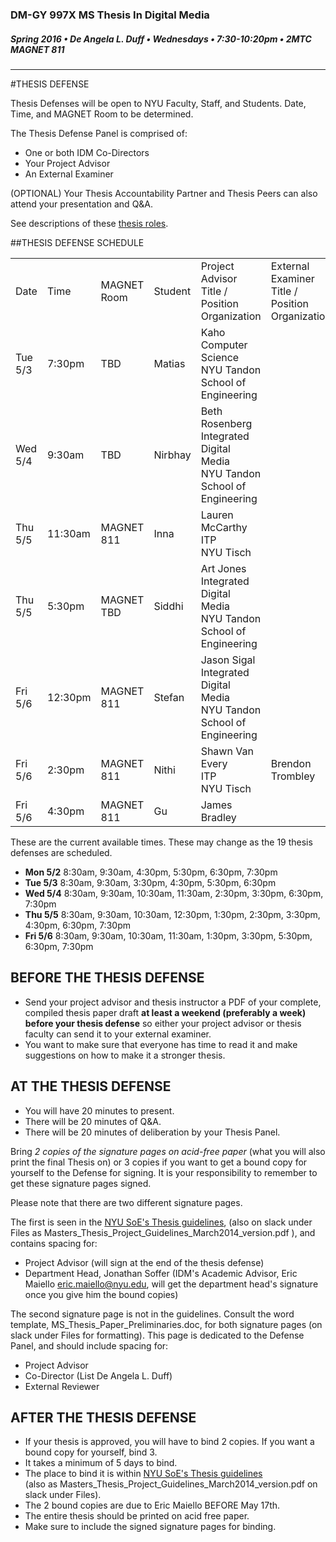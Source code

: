 ### DM-GY 997X MS Thesis In Digital Media
##### Spring 2016 • De Angela L. Duff • Wednesdays • 7:30-10:20pm • 2MTC MAGNET 811 

---
#THESIS DEFENSE

Thesis Defenses will be open to NYU Faculty, Staff, and Students. Date, Time, and MAGNET Room to be determined.

The Thesis Defense Panel is comprised of:
* One or both IDM Co-Directors
* Your Project Advisor
* An External Examiner

(OPTIONAL) Your Thesis Accountability Partner and Thesis Peers can also attend your presentation and Q&A.

See descriptions of these [thesis roles](thesis_roles.md).

##THESIS DEFENSE SCHEDULE

<table>
<tr>
    <td>Date</td>
    <td>Time</td>
    <td>MAGNET Room</td>
    <td>Student</td>
    <td>Project Advisor<br>Title / Position<br>Organization</td>
    <td>External Examiner<br>Title / Position<br>Organization</td>
</tr>
<tr>
    <td>Tue 5/3</td>
    <td>7:30pm</td>
    <td>TBD</td>
    <td>Matias</td>
    <td>Kaho<br>Computer Science<br>NYU Tandon School of Engineering</td>
    <td></td>
</tr>
<tr>
    <td>Wed 5/4</td>
    <td>9:30am</td>
    <td>TBD</td>
    <td>Nirbhay</td>
    <td>Beth Rosenberg<br>Integrated Digital Media<br>
NYU Tandon School of Engineering</td>
    <td></td>
</tr>
<tr>
    <td>Thu 5/5</td>
    <td>11:30am</td>
    <td>MAGNET 811</td>
    <td>Inna</td>
    <td>Lauren McCarthy<br>ITP<br>
NYU Tisch</td>
    <td></td>
</tr>
<tr>
    <td>Thu 5/5</td>
    <td>5:30pm</td>
    <td>MAGNET TBD</td>
    <td>Siddhi</td>
    <td>Art Jones<br>Integrated Digital Media<br>
NYU Tandon School of Engineering</td>
    <td></td>
</tr>
<tr>
    <td>Fri 5/6</td>
    <td>12:30pm</td>
    <td>MAGNET 811</td>
    <td>Stefan</td>
    <td>Jason Sigal<br>Integrated Digital Media<br>
NYU Tandon School of Engineering</td>
    <td></td>
</tr>
<tr>
    <td>Fri 5/6</td>
    <td>2:30pm</td>
    <td>MAGNET 811</td>
    <td>Nithi</td>
    <td>Shawn Van Every<br>ITP<br>
NYU Tisch</td>
    <td>Brendon Trombley<br></td>
</tr>
<tr>
    <td>Fri 5/6</td>
    <td>4:30pm</td>
    <td>MAGNET 811</td>
    <td>Gu</td>
    <td>James Bradley<br></td>
    <td></td>
</tr>
</table>

These are the current available times. These may change as the 19 thesis defenses are scheduled.
* **Mon 5/2** 8:30am, 9:30am, 4:30pm, 5:30pm, 6:30pm, 7:30pm
* **Tue 5/3** 8:30am, 9:30am, 3:30pm, 4:30pm, 5:30pm, 6:30pm
* **Wed 5/4** 8:30am, 9:30am, 10:30am, 11:30am, 2:30pm, 3:30pm, 6:30pm, 7:30pm
* **Thu 5/5** 8:30am, 9:30am, 10:30am, 12:30pm, 1:30pm, 2:30pm, 3:30pm, 4:30pm, 6:30pm, 7:30pm
* **Fri 5/6** 8:30am, 9:30am, 10:30am, 11:30am, 1:30pm, 3:30pm, 5:30pm, 6:30pm, 7:30pm



## BEFORE THE THESIS DEFENSE
* Send your project advisor and thesis instructor a PDF of your complete, compiled thesis paper draft **at least a weekend (preferably a week) before your thesis defense** so either your project advisor or thesis faculty can send it to your external examiner. 
* You want to make sure that everyone has time to read it and make suggestions on how to make it a stronger thesis. 


## AT THE THESIS DEFENSE

* You will have 20 minutes to present.
* There will be 20 minutes of Q&A.
* There will be 20 minutes of deliberation by your Thesis Panel.

Bring *2 copies of the signature pages on acid-free paper* (what you will also print the final Thesis on) or 3 copies if you want to get a bound copy for yourself to the Defense for signing. It is your responsibility to remember to get these signature pages signed.

Please note that there are two different signature pages.

The first is seen in the [NYU SoE's Thesis guidelines](http://engineering.nyu.edu/files/Master's%20Thesis%20and%20Project%20Guidelines_March2014%20version.pdf), (also on slack  under Files as Masters_Thesis_Project_Guidelines_March2014_version.pdf ), and contains spacing for:
* Project Advisor (will sign at the end of the thesis defense) 
* Department Head, Jonathan Soffer (IDM's Academic Advisor, Eric Maiello eric.maiello@nyu.edu, will get the department head's signature once you give him the bound copies)

The second signature page is not in the guidelines. Consult the word template, MS_Thesis_Paper_Preliminaries.doc, for both signature pages (on slack  under Files for formatting). This page is dedicated to the Defense Panel, and should include spacing for:
* Project Advisor
* Co-Director (List De Angela L. Duff)
* External Reviewer


## AFTER THE THESIS DEFENSE

* If your thesis is approved, you will have to bind 2 copies. If you want a bound copy for yourself, bind 3. 
* It takes a minimum of 5 days to bind. 
* The place to bind it is within [NYU SoE's Thesis guidelines](http://engineering.nyu.edu/files/Master's%20Thesis%20and%20Project%20Guidelines_March2014%20version.pdf)<br>(also as Masters_Thesis_Project_Guidelines_March2014_version.pdf on slack under Files).
* The 2 bound copies are due to Eric Maiello BEFORE May 17th.
* The entire thesis should be printed on acid free paper.
* Make sure to include the signed signature pages for binding.


















